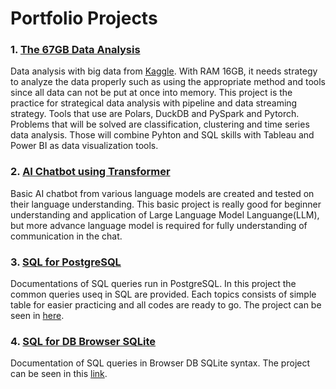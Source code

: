 # Portfolio Projects

### 1. [The 67GB Data Analysis](https://github.com/imdwipayana/Portfolio-Projects/tree/main/67%20GB%20Full%20Data%20Analysis)
Data analysis with big data from [Kaggle](https://www.kaggle.com/datasets/microize/nyc-taxi-dataset). With RAM 16GB, it needs strategy to analyze the data properly such as using the appropriate method and tools since all data can not be put at once into memory. This project is the practice for strategical data analysis with pipeline and data streaming strategy. Tools that use are Polars, DuckDB and PySpark and Pytorch. Problems that will be solved are classification, clustering and time series data analysis. Those will combine Pyhton and SQL skills with Tableau and Power BI as data visualization tools.

### 2. [AI Chatbot using Transformer](https://github.com/imdwipayana/Portfolio-Projects/blob/main/AI%20Chatbot%20using%20LLM/AIChatbot%20with%20Transformer.ipynb)
Basic AI chatbot from various language models are created and tested on their language understanding. This basic project is really good for beginner understanding and application of Large Language Model Languange(LLM), but more advance language model is required for fully understanding of communication in the chat.

### 3. [SQL for PostgreSQL](https://github.com/imdwipayana/PostgreSQL) 
Documentations of SQL queries run in PostgreSQL. In this project the common queries useq in SQL are provided. Each topics consists of simple table for easier practicing and all codes are ready to go. The project can be seen in [here](https://github.com/imdwipayana/PostgreSQL).

### 4. [SQL for DB Browser SQLite](https://github.com/imdwipayana/DB-Browser-for-SQLite)
Documentation of SQL queries in Browser DB SQLite syntax. The project can be seen in this [link](https://github.com/imdwipayana/DB-Browser-for-SQLite).

